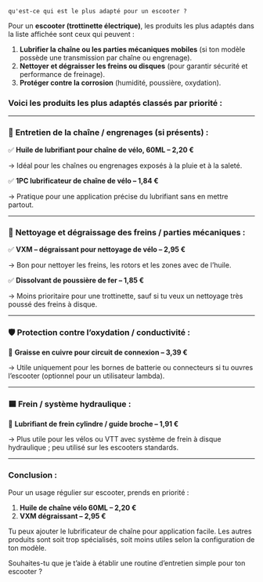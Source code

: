 ```
qu'est-ce qui est le plus adapté pour un escooter ?
```

Pour un **escooter (trottinette électrique)**, les produits les plus adaptés dans la liste affichée sont ceux qui peuvent :

1. **Lubrifier la chaîne ou les parties mécaniques mobiles** (si ton modèle possède une transmission par chaîne ou engrenage).
2. **Nettoyer et dégraisser les freins ou disques** (pour garantir sécurité et performance de freinage).
3. **Protéger contre la corrosion** (humidité, poussière, oxydation).

### Voici les produits les plus adaptés classés par priorité :

------

### 🔧 **Entretien de la chaîne / engrenages (si présents)** :

✅ **Huile de lubrifiant pour chaîne de vélo, 60ML – 2,20 €**

→ Idéal pour les chaînes ou engrenages exposés à la pluie et à la saleté.

✅ **1PC lubrificateur de chaîne de vélo – 1,84 €**

→ Pratique pour une application précise du lubrifiant sans en mettre partout.

------

### 🧼 **Nettoyage et dégraissage des freins / parties mécaniques** :

✅ **VXM – dégraissant pour nettoyage de vélo – 2,95 €**

→ Bon pour nettoyer les freins, les rotors et les zones avec de l’huile.

✅ **Dissolvant de poussière de fer – 1,85 €**

 → Moins prioritaire pour une trottinette, sauf si tu veux un nettoyage très poussé des freins à disque.

------

### 🛡️ **Protection contre l’oxydation / conductivité** :

🔶 **Graisse en cuivre pour circuit de connexion – 3,39 €**

 → Utile uniquement pour les bornes de batterie ou connecteurs si tu ouvres l’escooter (optionnel pour un utilisateur lambda).

------

### 🟦 **Frein / système hydraulique** :

🔶 **Lubrifiant de frein cylindre / guide broche – 1,91 €**

→ Plus utile pour les vélos ou VTT avec système de frein à disque hydraulique ; peu utilisé sur les escooters standards.

------

### Conclusion :

Pour un usage régulier sur escooter, prends en priorité :

1. **Huile de chaîne vélo 60ML – 2,20 €**
2. **VXM dégraissant – 2,95 €**

Tu peux ajouter le lubrificateur de chaîne pour application facile.
 Les autres produits sont soit trop spécialisés, soit moins utiles selon la configuration de ton modèle.

Souhaites-tu que je t’aide à établir une routine d’entretien simple pour ton escooter ?